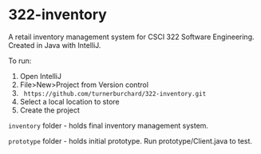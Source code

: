 # 322-inventory
A retail inventory management system for CSCI 322 Software Engineering.
Created in Java with IntelliJ.

To run:
1. Open IntelliJ
2. File>New>Project from Version control
3. ` https://github.com/turnerburchard/322-inventory.git`
4. Select a local location to store
5. Create the project

`inventory` folder - holds final inventory management system.

`prototype` folder - holds initial prototype. Run prototype/Client.java to test.
